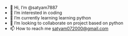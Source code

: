 - 👋 Hi, I’m @satyam7887
- 👀 I’m interested in coding 
- 🌱 I’m currently learning learning python
- 💞️ I’m looking to collaborate on project based on python
- 📫 How to reach me satyam072000@gmail.com

<!---
satyam7887/satyam7887 is a ✨ special ✨ repository because its `README.md` (this file) appears on your GitHub profile.
You can click the Preview link to take a look at your changes.
--->
